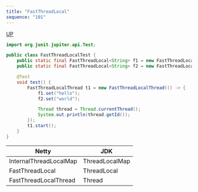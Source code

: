 ```yaml
---
title: "FastThreadLocal"
sequence: "101"
---
```


[UP](/netty.html)

```java
import org.junit.jupiter.api.Test;

public class FastThreadLocalTest {
    public static final FastThreadLocal<String> f1 = new FastThreadLocal<>();
    public static final FastThreadLocal<String> f2 = new FastThreadLocal<>();

    @Test
    void test() {
        FastThreadLocalThread t1 = new FastThreadLocalThread(() -> {
            f1.set("hello");
            f2.set("world");

            Thread thread = Thread.currentThread();
            System.out.println(thread.getId());
        });
        t1.start();
    }
}
```

| Netty                  | JDK            |
|------------------------|----------------|
| InternalThreadLocalMap | ThreadLocalMap |
| FastThreadLocal        | ThreadLocal    |
| FastThreadLocalThread  | Thread         |

